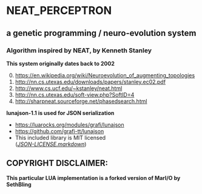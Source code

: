 # NEAT_PERCEPTRON #
## a genetic programming / neuro-evolution system ##
### Algorithm inspired by NEAT, by Kenneth Stanley ###

**This system originally dates back to 2002**

0. https://en.wikipedia.org/wiki/Neuroevolution_of_augmenting_topologies
0. http://nn.cs.utexas.edu/downloads/papers/stanley.ec02.pdf
0. http://www.cs.ucf.edu/~kstanley/neat.html
0. http://nn.cs.utexas.edu/soft-view.php?SoftID=4
0. http://sharpneat.sourceforge.net/phasedsearch.html

**lunajson-1.1 is used for JSON serialization**

* https://luarocks.org/modules/grafi/lunajson
* https://github.com/grafi-tt/lunajson
* This included library is MIT licensed<br>(*[JSON-LICENSE.markdown](https://github.com/kuzetsa/NEAT_PERCEPTRON/blob/master/JSON-LICENSE.markdown)*)

## COPYRIGHT DISCLAIMER: ##
**This particular LUA implementation is a forked version of MarI/O by SethBling**
